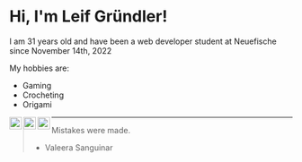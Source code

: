 
# Hi, I'm Leif Gründler!

I am 31 years old and have been a web developer student at Neuefische since November 14th, 2022

My hobbies are:
- Gaming
- Crocheting
- Origami

<a href="https://twitter.com/MistakeXCode">
  <img align="left" alt="" width="22px" src="https://github.com/shikhar1020jais1/Git-Social/blob/master/Icons/Twitter.png" />
  </a>
  
  <a href="https://www.instagram.com/mistakexcode/">
  <img align="left" alt="" width="22px" src="https://github.com/shikhar1020jais1/Git-Social/blob/master/Icons/Instagram.png" />
  </a>
  
  <a href="https://github.com/Mistake91">
  <img align="left" alt="" width="22px" src="https://github.com/shikhar1020jais1/Git-Social/blob/master/Icons/Github.png" />
  </a>

---

> Mistakes were made.
 > - Valeera Sanguinar
